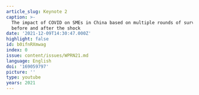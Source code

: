 ```yaml
---
article_slug: Keynote 2
caption: >-
  The impact of COVID on SMEs in China based on multiple rounds of surveys
  before and after the shock
date: '2021-12-09T14:30:47.000Z'
highlight: false
id: b0ifnRXmwag
index: 0
issue: content/issues/WPRN21.md
language: English
doi: '169059797'
picture: ''
type: youtube
years: 2021
---
```

